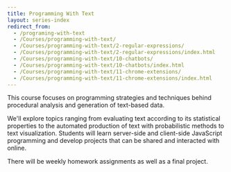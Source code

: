 ```yaml
---
title: Programming With Text
layout: series-index
redirect_from:
  - /programing-with-text
  - /Courses/programming-with-text/
  - /Courses/programming-with-text/2-regular-expressions/
  - /Courses/programming-with-text/2-regular-expressions/index.html
  - /Courses/programming-with-text/10-chatbots/
  - /Courses/programming-with-text/10-chatbots/index.html
  - /Courses/programming-with-text/11-chrome-extensions/
  - /Courses/programming-with-text/11-chrome-extensions/index.html
---
```


This course focuses on programming strategies and techniques behind procedural analysis and generation of text-based data.

We'll explore topics ranging from evaluating text according to its statistical properties to the automated production of text with probabilistic methods to text visualization.
Students will learn server-side and client-side JavaScript programming and develop projects that can be shared and interacted with online.

There will be weekly homework assignments as well as a final project.
